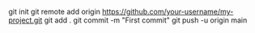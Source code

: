 git init
git remote add origin https://github.com/your-username/my-project.git
git add .
git commit -m "First commit"
git push -u origin main
